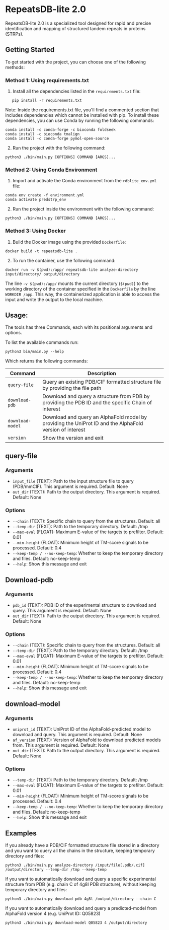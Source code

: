 # RepeatsDB-lite 2.0
RepeatsDB-lite 2.0 is a specialized tool designed for rapid and precise identification and mapping of structured tandem repeats in proteins (STRPs).

## Getting Started

To get started with the project, you can choose one of the following methods:

### Method 1: Using requirements.txt

1. Install all the dependencies listed in the `requirements.txt` file:
```
   pip install -r requirements.txt
```
Note: Inside the requirements.txt file, you'll find a commented section that includes dependencies which cannot be installed with pip. To install these dependencies, you can use Conda by running the following commands:
```
conda install -c conda-forge -c bioconda foldseek
conda install -c bioconda tmalign
conda install -c conda-forge pymol-open-source
```
2. Run the project with the following command:
```
python3 ./bin/main.py [OPTIONS] COMMAND [ARGS]...
```

### Method 2: Using Conda Environment
1. Import and activate the Conda environment from the `rdblite_env.yml` file:
```
conda env create -f environment.yml
conda activate predstrp_env
```
2. Run the project inside the environment with the following command:
```
python3 ./bin/main.py [OPTIONS] COMMAND [ARGS]...
```

### Method 3: Using Docker
1. Build the Docker image using the provided `Dockerfile`:
```
docker build -t repeatsdb-lite .
```
2. To run the container, use the following command:
```
docker run -v $(pwd):/app/ repeatsdb-lite analyze-directory input/directory/ output/directory
```
The line `-v $(pwd):/app/` mounts the current directory (`$(pwd)`) to the working directory of the 
container specified in the `Dockerfile` by the line `WORKDIR /app`. This way, the containerized application
is able to access the input and write the output to the local machine.

## Usage:
The tools has three Commands, each with its positional arguments and options. 

To list the available commands run:

```python3 bin/main.py --help```

Which returns the following commands:

| Command | Description |
|---------|-------------|
| `query-file` | Query an existing PDB/CIF formatted structure file by providing the file path |
| `download-pdb` | Download and query a structure from PDB by providing the PDB ID and the specific Chain of interest |
| `download-model` |  Download and query an AlphaFold model by providing the UniProt ID and the AlphaFold version of interest |
| `version` | Show the version and exit | 

## query-file

### Arguments
* `input_file` (TEXT):  Path to the input structure file to query (PDB/mmCIF). This argument is required. Default: None
* `out_dir` (TEXT): Path to the output directory. This argument is required. Default: None

### Options
* `--chain` (TEXT): Specific chain to query from the structures. Default: all
* `--temp-dir` (TEXT): Path to the temporary directory. Default: /tmp
* `--max-eval` (FLOAT): Maximum E-value of the targets to prefilter. Default: 0.01
* `--min-height` (FLOAT): Minimum height of TM-score signals to be processed. Default: 0.4
* `--keep-temp / --no-keep-temp`: Whether to keep the temporary directory and files. Default: no-keep-temp
* `--help`: Show this message and exit

## Download-pdb

### Arguments
* `pdb_id` (TEXT): PDB ID of the experimental structure to download and query. This argument is required. Default: None
* `out_dir` (TEXT): Path to the output directory. This argument is required. Default: None

### Options
* `--chain` (TEXT): Specific chain to query from the structures. Default: all
* `--temp-dir` (TEXT): Path to the temporary directory. Default: /tmp
* `--max-eval` (FLOAT): Maximum E-value of the targets to prefilter. Default: 0.01
* `--min-height` (FLOAT): Minimum height of TM-score signals to be processed. Default: 0.4
* `--keep-temp / --no-keep-temp`: Whether to keep the temporary directory and files. Default: no-keep-temp
* `--help`: Show this message and exit

## download-model

### Arguments
* `uniprot_id` (TEXT): UniProt ID of the AlphaFold-predicted model to download and query. This argument is required. Default: None
* `af_version` (TEXT): Version of AlphaFold to download predicted models from. This argument is required. Default: None
* `out_dir` (TEXT): Path to the output directory. This argument is required. Default: None

### Options
* `--temp-dir` (TEXT): Path to the temporary directory. Default: /tmp
* `--max-eval` (FLOAT): Maximum E-value of the targets to prefilter. Default: 0.01
* `--min-height` (FLOAT): Minimum height of TM-score signals to be processed. Default: 0.4
* `--keep-temp / --no-keep-temp`: Whether to keep the temporary directory and files. Default: no-keep-temp
* `--help`: Show this message and exit

## Examples

If you already have a PDB/CIF formatted structure file stored in a directory and you want to query all the chains in the structure, keeping temporary directory and files:
```
python3 ./bin/main.py analyze-directory /input/file[.pdb/.cif] /output/directory --temp-dir /tmp --keep-temp
```

If you want to automatically download and query a specific experimental structure from PDB (e.g. chain C of 4g8l PDB structure), without keeping temporary directory and files:
```
python3 ./bin/main.py download-pdb 4g8l /output/directory --chain C
```

If you want to automatically download and query a predicted-model from AlphaFold version 4 (e.g. UniProt ID: Q05823)
```
python3 ./bin/main.py download-model Q05823 4 /output/directory 
```


